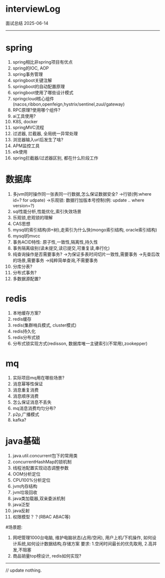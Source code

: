 # interviewLog
面试总结 2025-06-14
___
# spring
1. spring相比非spring项目有优点
2. spring的IOC, AOP
3. spring事务管理
4. springboot关键注解
5. springboot的自动配置原理
6. springboot使用了哪些设计模式
7. springcloud核心组件(nacos,ribbon,openfeign,hystrix/sentinel,zuul/gateway)
8. RPC原理?使用哪个组件?
9. ai工具使用?
10. K8S, docker
11. springMVC流程
12. 过滤器, 拦截器, 全局统一异常处理
13. 浏览器输入url后发生了啥?
14. APM监控工具
15. elk使用
16. spring拦截器/过滤器区别, 都在什么阶段工作


# 数据库
1. 多jvm同时操作同一张表同一行数据,怎么保证数据安全?
->行锁(例:where id=? for udpate)
->乐观锁: 数据行加版本号控制(例: update .. where version=?)
2. sql性能分析,性能优化,索引失效场景
3. 乐观锁,悲观锁的理解
4. CAS思想
5. mysql的索引结构(B+树),走索引为什么快(mongo索引结构, oracle索引结构)
6. mysql的mvcc
7. 事务ACID特性: 原子性,一致性,隔离性,持久性
8. 事务隔离级别(读未提交,读已提交,可重复读,串行化)
9. 纯查询操作是否需要事务?
->为保证多表时间切片一致性,需要事务
->先查后改的场景,需要事务
->纯粹简单查询,不需要事务
10. 分库分表?
11. 分布式事务?
12. 多数据源配置?

# redis
1. 本地缓存方案?
2. redis缓存
3. redis(集群哨兵模式, cluster模式)
4. redis持久化
5. redis分布式锁
6. 分布式锁实现方式(redisson, 数据库唯一主键索引(不常用),zookepper)

# mq
1. 实际项目mq用在哪些场景?
2. 消息幂等性保证
3. 消息重复消费
4. 消息顺序消费
5. 怎么保证消息不丢失
6. mq消息消费均匀分布?
7. p2p,广播模式
8. kafka?


# java基础
1. java.util.concurrent包下的常用类
2. concurrentHashMap的锁机制
3. 线程池配置实现动态调整参数
4. OOM分析定位
5. CPU100%分析定位
6. jvm内存结构
7. jvm垃圾回收
8. java类加载器,双亲委派机制
9. java泛型
10. java反射
11. 权限模型？？(RBAC  ABAC等)

#场景题:
1. 网吧管理1000台电脑, 维护电脑状态(占用/空闲), 用户上机/下机操作, 如何设计系统,如何设计数据结构,存储方案
   要求: 1.空闲时间最长的优先取用, 2.高并发,不阻塞
2. 商品销量top榜设计, redis如何实现?

____

// update nothing.



